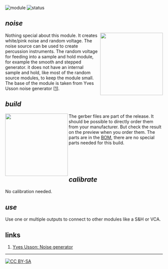 ![module](https://img.shields.io/badge/module-other-yellow)
![status](https://img.shields.io/badge/status-final-green)

## *noise*

<a href="https://photos.app.goo.gl/f84SmyP2tHNpZC5dA"><img width="200" align="right" src="https://spielhuus.github.io/elektrophon/images/noise-logo-tmb.jpg"></a>
Nothing special about this module. It creates white/pink noise and random voltage. The noise source can be used to create percussion instruments. The random voltage for feeding into a sample and hold module, for example the smooth and stepped generator. it does not have an internal sample and hold, like most of the random source modules, to keep the module small. The base of the module is taken from Yves Usson noise generator \[[1][1]]\.

## *build*

<a href="https://spielhuus.github.io/elektrophon/images/adsr-mount.jpg"><img width="200" align="left" src="https://spielhuus.github.io/elektrophon/images/adsr-mount_tmb.jpg"></a> The gerber files are part of the release. It should be possible to directly order them from your manufacturer. But check the result on the preview when you order them. The parts are in the [BOM](BOM.md), there are no special parts needed for this build. <br/><br/><br/><br/><br/>

## *calibrate*

No calibration needed.

## *use*

Use one or multiple outputs to connect to other modules like a S&H or VCA. 

## links

1) [Yves Usson: Noise generator][1]

---
[![CC BY-SA](https://licensebuttons.net/l/by-sa/3.0/88x31.png)](https://creativecommons.org/licenses/by-sa/4.0/)

[1]: http://www.yusynth.net/Modular/EN/NOISE/index.html
